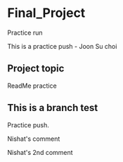 # Final_Project


Practice run


This is a practice push - Joon Su choi

## Project topic 
ReadMe practice

## This is a branch test


Practice push.

Nishat's comment

Nishat's 2nd comment
